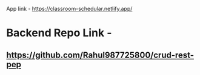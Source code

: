 App link -
https://classroom-schedular.netlify.app/

# Backend Repo Link -

## https://github.com/Rahul987725800/crud-rest-pep
